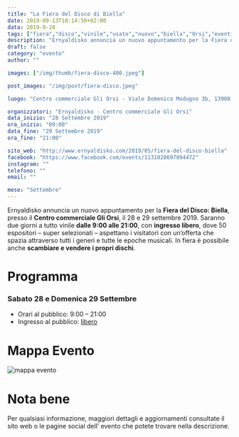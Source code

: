 ```yaml
---
title: "La Fiera del Disco di Biella"
date: 2019-09-13T18:14:50+02:00
data: 2019-9-28
tags: ["fiera","disco","vinile","usato","nuovo","biella","Orsi","eventi"]
description: "Ernyaldisko annuncia un nuovo appuntamento per la Fiera del Disco: Biella, presso il Centro commerciale Gli Orsi. Saranno due giorni a tutto vinile, con ingresso libero. In fiera è possibile anche scambiare e vendere i propri dischi." 
draft: false
category: "evento"
author: ""

images: ["/img/thumb/fiera-disco-400.jpeg"]

post_images: "/img/post/fiera-disco.jpeg"

luogo: "Centro commerciale Gli Orsi - Viale Domenico Modugno 3b, 13900 Biella (BI)"

organizzatori: "Ernyaldisko - Centro commerciale Gli Orsi"
data_inizio: "28 Settembre 2019"
ora_inizio: "09:00"
data_fine: "29 Settembre 2019"
ora_fine: "21:00"

sito_web: "http://www.ernyaldisko.com/2019/05/fiera-del-disco-biella"
facebook: "https://www.facebook.com/events/1131028697094472"
instagram: ""
telefono: ""
email: ""

mese: "Settembre"
---
```

Ernyaldisko annuncia un nuovo appuntamento per la **Fiera del Disco: Biella**, presso il **Centro commerciale Gli Orsi**, il 28 e 29 settembre 2019. Saranno due giorni a tutto vinile **dalle 9:00 alle 21:00**, con **ingresso libero**, dove 50 espositori – super selezionati – aspettano i visitatori con un’offerta che spazia attraverso tutti i generi e tutte le epoche musicali. In fiera è possibile anche **scambiare e vendere i propri dischi**.

# Programma

### Sabato 28 e Domenica 29 Settembre

* Orari al pubblico: 9:00 – 21:00
* Ingresso al pubblico: <u>libero</u>

# Mappa Evento

![mappa evento](/img/post/mappa-fiera-disco.jpg)



# Nota bene

Per qualsiasi informazione, maggiori dettagli e aggiornamenti consultate il sito web o le pagine social dell’ evento che potete trovare nella descrizione.